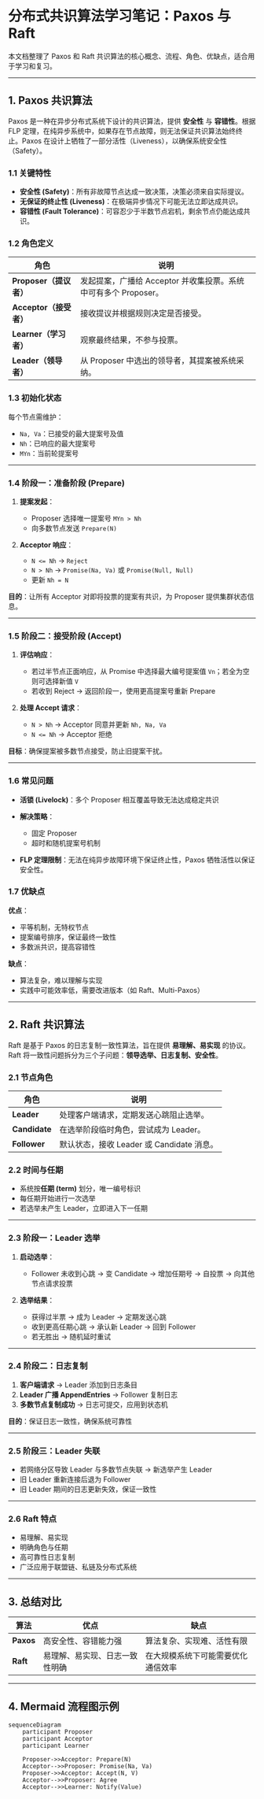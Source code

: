 # 分布式共识算法学习笔记：Paxos 与 Raft

本文档整理了 Paxos 和 Raft 共识算法的核心概念、流程、角色、优缺点，适合用于学习和复习。

---

## 1. Paxos 共识算法

Paxos 是一种在异步分布式系统下设计的共识算法，提供 **安全性** 与 **容错性**。根据 FLP 定理，在纯异步系统中，如果存在节点故障，则无法保证共识算法始终终止。Paxos 在设计上牺牲了一部分活性（Liveness），以确保系统安全性（Safety）。

### 1.1 关键特性

- **安全性 (Safety)**：所有非故障节点达成一致决策，决策必须来自实际提议。
- **无保证的终止性 (Liveness)**：在极端异步情况下可能无法立即达成共识。
- **容错性 (Fault Tolerance)**：可容忍少于半数节点宕机，剩余节点仍能达成共识。

### 1.2 角色定义

| 角色 | 说明 |
|------|------|
| **Proposer（提议者）** | 发起提案，广播给 Acceptor 并收集投票。系统中可有多个 Proposer。 |
| **Acceptor（接受者）** | 接收提议并根据规则决定是否接受。 |
| **Learner（学习者）** | 观察最终结果，不参与投票。 |
| **Leader（领导者）** | 从 Proposer 中选出的领导者，其提案被系统采纳。 |

### 1.3 初始化状态

每个节点需维护：

- `Na, Va`：已接受的最大提案号及值  
- `Nh`：已响应的最大提案号  
- `MYn`：当前轮提案号  

---

### 1.4 阶段一：准备阶段 (Prepare)

1. **提案发起**：  
   - Proposer 选择唯一提案号 `MYn > Nh`  
   - 向多数节点发送 `Prepare(N)`  

2. **Acceptor 响应**：  
   - `N <= Nh` → `Reject`  
   - `N > Nh` → `Promise(Na, Va)` 或 `Promise(Null, Null)`  
   - 更新 `Nh = N`  

**目的**：让所有 Acceptor 对即将投票的提案有共识，为 Proposer 提供集群状态信息。

---

### 1.5 阶段二：接受阶段 (Accept)

1. **评估响应**：  
   - 若过半节点正面响应，从 Promise 中选择最大编号提案值 `Vn`；若全为空则可选择新值 `V`  
   - 若收到 Reject → 返回阶段一，使用更高提案号重新 Prepare  

2. **处理 Accept 请求**：  
   - `N > Nh` → Acceptor 同意并更新 `Nh, Na, Va`  
   - `N <= Nh` → Acceptor 拒绝  

**目标**：确保提案被多数节点接受，防止旧提案干扰。

---

### 1.6 常见问题

- **活锁 (Livelock)**：多个 Proposer 相互覆盖导致无法达成稳定共识  
- **解决策略**：  
  - 固定 Proposer  
  - 超时和随机提案号机制  

- **FLP 定理限制**：无法在纯异步故障环境下保证终止性，Paxos 牺牲活性以保证安全性。

### 1.7 优缺点

**优点**：

- 平等机制，无特权节点  
- 提案编号排序，保证最终一致性  
- 多数派共识，提高容错性  

**缺点**：

- 算法复杂，难以理解与实现  
- 实践中可能效率低，需要改进版本（如 Raft、Multi-Paxos）

---

## 2. Raft 共识算法

Raft 是基于 Paxos 的日志复制一致性算法，旨在提供 **易理解、易实现** 的协议。Raft 将一致性问题拆分为三个子问题：**领导选举、日志复制、安全性**。

### 2.1 节点角色

| 角色 | 说明 |
|------|------|
| **Leader** | 处理客户端请求，定期发送心跳阻止选举。 |
| **Candidate** | 在选举阶段临时角色，尝试成为 Leader。 |
| **Follower** | 默认状态，接收 Leader 或 Candidate 消息。 |

### 2.2 时间与任期

- 系统按**任期 (term)** 划分，唯一编号标识  
- 每任期开始进行一次选举  
- 若选举未产生 Leader，立即进入下一任期

---

### 2.3 阶段一：Leader 选举

1. **启动选举**：  
   - Follower 未收到心跳 → 变 Candidate → 增加任期号 → 自投票 → 向其他节点请求投票  

2. **选举结果**：  
   - 获得过半票 → 成为 Leader → 定期发送心跳  
   - 收到更高任期心跳 → 承认新 Leader → 回到 Follower  
   - 若无胜出 → 随机延时重试

---

### 2.4 阶段二：日志复制

1. **客户端请求** → Leader 添加到日志条目  
2. **Leader 广播 AppendEntries** → Follower 复制日志  
3. **多数节点复制成功** → 日志可提交，应用到状态机  

**目的**：保证日志一致性，确保系统可靠性

---

### 2.5 阶段三：Leader 失联

- 若网络分区导致 Leader 与多数节点失联 → 新选举产生 Leader  
- 旧 Leader 重新连接后退为 Follower  
- 旧 Leader 期间的日志更新失效，保证一致性  

---

### 2.6 Raft 特点

- 易理解、易实现  
- 明确角色与任期  
- 高可靠性日志复制  
- 广泛应用于联盟链、私链及分布式系统

---

## 3. 总结对比

| 算法 | 优点 | 缺点 |
|------|------|------|
| **Paxos** | 高安全性、容错能力强 | 算法复杂、实现难、活性有限 |
| **Raft** | 易理解、易实现、日志一致性明确 | 在大规模系统下可能需要优化通信效率 |

---

## 4. Mermaid 流程图示例

```mermaid
sequenceDiagram
    participant Proposer
    participant Acceptor
    participant Learner

    Proposer->>Acceptor: Prepare(N)
    Acceptor-->>Proposer: Promise(Na, Va)
    Proposer->>Acceptor: Accept(N, V)
    Acceptor-->>Proposer: Agree
    Acceptor-->>Learner: Notify(Value)
